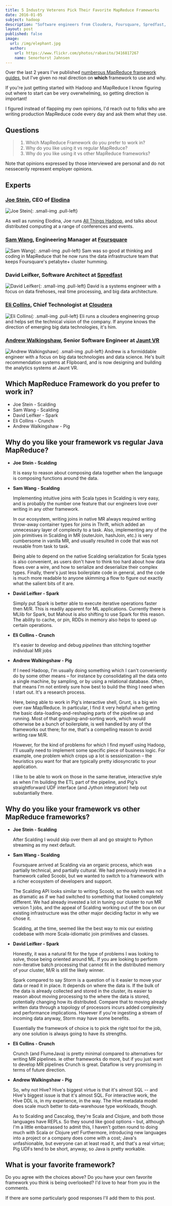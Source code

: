 ```yaml
---
title: 5 Industry Veterens Pick Their Favorite MapReduce Frameworks
date: 2016-01-05
subject: hadoop
description: "Software engineers from Cloudera, Foursquare, Spredfast, JauntVR, and Elondina chat about their favorite Hadoop MapReduce frameworks and how they use them day to day."
layout: post
published: false
image:
  url: /img/elephant.jpg
  author:
    url: https://www.flickr.com/photos/rabanito/3416817267
    name: Senorhorst Jahnsen
---
```



Over the last 2 years I've published [numberous MapReduce framework guides][1], but I've given no real direction on **which** framework to use and why.

If you're just getting started with Hadoop and MapReduce I know figuring out where to start can be very overwhelming, so getting direction is important!

I figured instead of flapping my own opinions, I'd reach out to folks who are writing production MapReduce code every day and ask them what they use.

## Questions


> 1. Which MapReduce Framework do you prefer to work in?
> 2. Why do you like using it vs regular MapReduce?
> 3. Why do you like using it vs other MapReduce frameworks?

Note that opinions expressed by those interviewed are personal and do not nessecerily represent employer opinions.


## Experts

### [Joe Stein](https://twitter.com/charmalloc), CEO of [Elodina](http://elodina.net)
![Joe Stein](/img/experts/joe-stein.jpg){: .small-img .pull-left}

As well as running Elodina, Joe runs [All Things Hadoop](http://allthingshadoop.com/), and talks about distributed computing at a range of conferences and events.

<div class="clearfix"></div>



### [Sam Wang](https://twitter.com/samwang), Engineering Manager at [Foursquare](http://foursquare.com)
![Sam Wang](/img/experts/sam-wang.png){: .small-img .pull-left}
Sam was so good at thinking and coding in MapReduce that he now runs the data infrastructure team that keeps Foursquare's petabyte+ cluster humming.

<div class="clearfix"></div>

### David Leifker, Software Architect at [Spredfast](http://spreadfast.com)
![David Leifker](/img/experts/david-leifker.jpg){: .small-img .pull-left}
David is a systems engineer with a focus on data firehoses, real time processing, and big data architecture.

<div class="clearfix"></div>

### [Eli Collins](https://twitter.com/elicollins), Chief Technologist at [Cloudera](http://cloudera.com)
![Eli Collins](/img/experts/eli-collins.jpg){: .small-img .pull-left}
Eli runs a cloudera engineering group and helps set the technical vision of the company. If anyone knows the direction of emerging big data technologies, it's him.

<div class="clearfix"></div>

### [Andrew Walkingshaw](https://twitter.com/covert), Senior Software Engineer at [Jaunt VR](http://www.jauntvr.com)
![Andrew Walkingshaw](/img/experts/andrew-walkingshaw.jpg){: .small-img .pull-left}
Andrew is a formiddable engineer with a focus on big data technologies and data science. He's built recommendation systems at Flipboard, and is now designing and building the analytics systems at Jaunt VR.

<div class="clearfix"></div>

## Which MapReduce Framework do you prefer to work in?

* Joe Stein - Scalding
* Sam Wang - Scalding
* David Leifker - Spark
* Eli Collins - Crunch
* Andrew Walkingshaw - Pig


## Why do you like your framework vs regular Java MapReduce?

* **Joe Stein - Scalding**
  
  It is easy to reason about composing data together when the language is composing functions around the data.

* **Sam Wang - Scalding**

  Implementing intuitive joins with Scala types in Scalding is very easy, and is probably the number one feature that our engineers love over writing in any other framework.

  In our ecosystem, writing joins in native MR always required writing throw-away container types for joins in Thrift, which added an unnecessary layer of complexity to a task. Also, implementing any of the join primitives in Scalding in MR (outerJoin, hashJoin, etc.) is very cumbersome in vanilla MR, and usually resulted in code that was not reusable from task to task.

  Being able to depend on the native Scalding serialization for Scala types is also convenient, as users don't have to think too hard about how data flows over a wire, and how to serialize and deserialize their complex types. Finally, there's just less boilerplate code in general, and the code is much more readable to anyone skimming a flow to figure out exactly what the salient bits of it are.

* **David Leifker - Spark**

  Simply put Spark is better able to execute iterative operations faster then M/R. This is readily apparent for ML applications. Currently there is MLlib for Spark, but Mahout is also shifting to use Spark for this reason. The ability to cache, or pin, RDDs in memory also helps to speed up certain operations.

* **Eli Collins - Crunch**

  It's easier to develop and debug _pipelines_ than stitching together individual MR jobs

* **Andrew Walkingshaw - Pig**

  If I need Hadoop, I'm usually doing something which I can't conveniently do by some other means – for instance by consolidating all the data onto a single machine, by sampling, or by using a relational database. Often, that means I'm not entirely sure how best to build the thing I need when I start out. It's a research process.

  Here, being able to work in Pig's interactive shell, Grunt, is a big win over raw Map/Reduce. In particular, I find it very helpful when getting the basic data-loading-and-reshaping parts of the pipeline up and running. Most of that grouping-and-sorting work, which would otherwise be a bunch of boilerplate, is well handled by any of the frameworks out there; for me, that's a compelling reason to avoid writing raw M/R.

  However, for the kind of problems for which I find myself using Hadoop, I'll usually need to implement some specific piece of business logic. For example, one problem which crops up a lot is sessionization – the heuristics you want for that are typically pretty idiosyncratic to your application. 

  I like to be able to work on those in the same iterative, interactive style as when I'm building the ETL part of the pipeline, and Pig's straightforward UDF interface (and Jython integration) help out substantially there.



## Why do you like your framework vs other MapReduce frameworks?

* **Joe Stein - Scalding**

  After Scalding I would skip over them all and go straight to Python streaming as my next default.


* **Sam Wang - Scalding**

  Foursquare arrived at Scalding via an organic process, which was partially technical, and partially cultural. We had previously invested in a framework called Scoobi, but we wanted to switch to a framework with a richer ecosystem of developers and support.

  The Scalding API looks similar to writing Scoobi, so the switch was not as dramatic as if we had switched to something that looked completely different. We had already invested a lot in tuning our cluster to run MR version 1 jobs, and the appeal of Scalding working out of the box on our existing infrastructure was the other major deciding factor in why we chose it.

  Scalding, at the time, seemed like the best way to mix our existing codebase with more Scala-idiomatic join primitives and classes.


* **David Leifker - Spark**

  Honestly, it was a natural fit for the type of problems I was looking to solve, those being oriented around ML. If you are looking to perform non-iterative batch processing that cannot fit in the distributed memory of your cluster, M/R is still the likely winner.

  Spark compared to say Storm is a question of is it easier to move your data or read it in place. It depends on where the data is. If the bulk of the data is already collected and stored in the cluster, its easier to reason about moving processing to the where the data is stored, potentially changing how its distributed. Compare that to moving already written data through a topology of processors incurs added complexity and performance implications. However if you're ingesting a stream of incoming data anyway, Storm may have some benefits.

  Essentially the framework of choice is to pick the right tool for the job, any one solution is always going to have its strengths.



* **Eli Collins - Crunch**

  Crunch (and FlumeJava) is pretty minimal compared to alternatives for writing MR pipelines. ie other frameworks do more, but if you just want to develop MR pipelines Crunch is great. Dataflow is very promising in terms of future direction.


* **Andrew Walkingshaw - Pig**

  So, why not Hive? Hive's biggest virtue is that it's almost SQL -- and Hive's biggest issue is that it's almost SQL. For interactive work, the Hive DDL is, in my experience, in the way. The Hive metadata model does scale much better to data-warehouse type workloads, though.

  As to Scalding and Cascalog, they're Scala and Clojure, and both those languages have REPLs. So they sound like good options – but, although I'm a little embarrassed to admit this, I haven't gotten round to doing much with Scala or Clojure yet! Furthermore, introducing new languages into a project or a company does come with a cost; Java's unfashionable, but everyone can at least read it, and that's a real virtue; Pig UDFs tend to be short, anyway, so Java is pretty workable.


## What is your favorite framework?

Do you agree with the choices above? Do you have your own favorite framework you think is being overlooked? I'd love to hear from you in the comments.

If there are some particularly good responses I'll add them to this post.



[1]:http://blog.matthewrathbone.com/2013/01/05/a-quick-guide-to-hadoop-map-reduce-frameworks.html
[2]:http://blog.cloudera.com/blog/2015/02/data-processing-with-apache-crunch-at-spotify/
[3]:http://www.scala-lang.org/